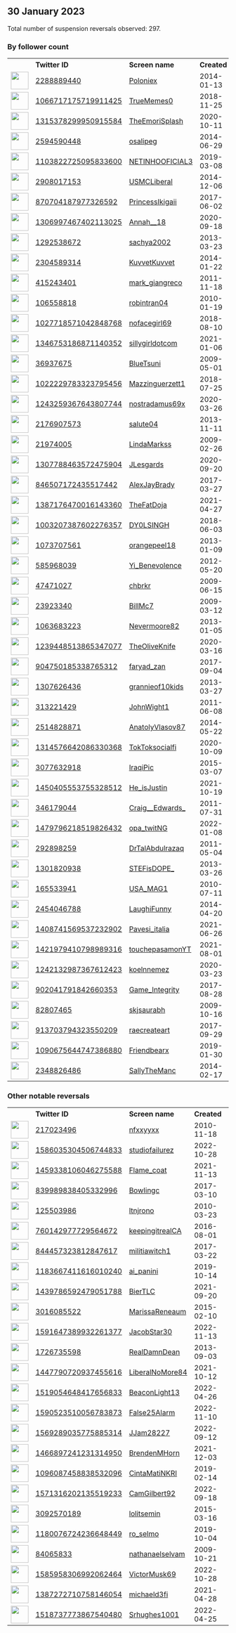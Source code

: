 
## 30 January 2023
Total number of suspension reversals observed: 297.

### By follower count
<table><tr><th></th><th align="left">Twitter ID</th><th align="left">Screen name</th>
<th align="left">Created</th><th align="left">Status</th><th align="left">Suspended</th><th align="left">Followers</th>
<tr><td><a href="https://pbs.twimg.com/profile_images/1625473008172257284/b4vUfk-n_normal.png"><img src="https://pbs.twimg.com/profile_images/1625473008172257284/b4vUfk-n_normal.png" width="40px" height="40px" align="center"/></a></td><td><a href="https://twitter.com/intent/user?user_id=2288889440">2288889440</a></td><td><a href="https://twitter.com/Poloniex">Poloniex</a></td><td>2014-01-13</td><td align="center"></td><td>2023-01-26</td><td>543963</td></tr>
<tr><td><a href="https://pbs.twimg.com/profile_images/1104012011258736641/C6MkbgWh_normal.jpg"><img src="https://pbs.twimg.com/profile_images/1104012011258736641/C6MkbgWh_normal.jpg" width="40px" height="40px" align="center"/></a></td><td><a href="https://twitter.com/intent/user?user_id=1066717175719911425">1066717175719911425</a></td><td><a href="https://twitter.com/TrueMemes0">TrueMemes0</a></td><td>2018-11-25</td><td align="center"></td><td></td><td>395643</td></tr>
<tr><td><a href="https://pbs.twimg.com/profile_images/1644478609002749954/2I2W1UeD_normal.jpg"><img src="https://pbs.twimg.com/profile_images/1644478609002749954/2I2W1UeD_normal.jpg" width="40px" height="40px" align="center"/></a></td><td><a href="https://twitter.com/intent/user?user_id=1315378299950915584">1315378299950915584</a></td><td><a href="https://twitter.com/TheEmoriSplash">TheEmoriSplash</a></td><td>2020-10-11</td><td align="center"></td><td>2022-03-11</td><td>120660</td></tr>
<tr><td><a href="https://pbs.twimg.com/profile_images/1361991165214662656/p7aE144d_normal.jpg"><img src="https://pbs.twimg.com/profile_images/1361991165214662656/p7aE144d_normal.jpg" width="40px" height="40px" align="center"/></a></td><td><a href="https://twitter.com/intent/user?user_id=2594590448">2594590448</a></td><td><a href="https://twitter.com/osalipeg">osalipeg</a></td><td>2014-06-29</td><td align="center"></td><td></td><td>62785</td></tr>
<tr><td><a href="https://pbs.twimg.com/profile_images/1577187571049930753/0TSPQA2u_normal.jpg"><img src="https://pbs.twimg.com/profile_images/1577187571049930753/0TSPQA2u_normal.jpg" width="40px" height="40px" align="center"/></a></td><td><a href="https://twitter.com/intent/user?user_id=1103822725095833600">1103822725095833600</a></td><td><a href="https://twitter.com/NETINHOOFICIAL3">NETINHOOFICIAL3</a></td><td>2019-03-08</td><td align="center"></td><td>2022-11-03</td><td>59144</td></tr>
<tr><td><a href="https://pbs.twimg.com/profile_images/1618266599894532102/oNI4e-bg_normal.jpg"><img src="https://pbs.twimg.com/profile_images/1618266599894532102/oNI4e-bg_normal.jpg" width="40px" height="40px" align="center"/></a></td><td><a href="https://twitter.com/intent/user?user_id=2908017153">2908017153</a></td><td><a href="https://twitter.com/USMCLiberal">USMCLiberal</a></td><td>2014-12-06</td><td align="center"></td><td></td><td>53651</td></tr>
<tr><td><a href="https://pbs.twimg.com/profile_images/1634539340809240576/kV90O_YK_normal.jpg"><img src="https://pbs.twimg.com/profile_images/1634539340809240576/kV90O_YK_normal.jpg" width="40px" height="40px" align="center"/></a></td><td><a href="https://twitter.com/intent/user?user_id=870704187977326592">870704187977326592</a></td><td><a href="https://twitter.com/PrincessIkigaii">PrincessIkigaii</a></td><td>2017-06-02</td><td align="center"></td><td>2022-03-11</td><td>50317</td></tr>
<tr><td><a href="https://pbs.twimg.com/profile_images/1644876335888605186/KqvSW5zT_normal.jpg"><img src="https://pbs.twimg.com/profile_images/1644876335888605186/KqvSW5zT_normal.jpg" width="40px" height="40px" align="center"/></a></td><td><a href="https://twitter.com/intent/user?user_id=1306997467402113025">1306997467402113025</a></td><td><a href="https://twitter.com/Annah__18">Annah__18</a></td><td>2020-09-18</td><td align="center"></td><td>2023-01-17</td><td>48806</td></tr>
<tr><td><a href="https://pbs.twimg.com/profile_images/1556634265257127936/3WPkqH36_normal.jpg"><img src="https://pbs.twimg.com/profile_images/1556634265257127936/3WPkqH36_normal.jpg" width="40px" height="40px" align="center"/></a></td><td><a href="https://twitter.com/intent/user?user_id=1292538672">1292538672</a></td><td><a href="https://twitter.com/sachya2002">sachya2002</a></td><td>2013-03-23</td><td align="center"></td><td>2022-10-16</td><td>36984</td></tr>
<tr><td><a href="https://pbs.twimg.com/profile_images/1178658372222115840/fibVhco4_normal.jpg"><img src="https://pbs.twimg.com/profile_images/1178658372222115840/fibVhco4_normal.jpg" width="40px" height="40px" align="center"/></a></td><td><a href="https://twitter.com/intent/user?user_id=2304589314">2304589314</a></td><td><a href="https://twitter.com/KuvvetKuvvet">KuvvetKuvvet</a></td><td>2014-01-22</td><td align="center"></td><td></td><td>36168</td></tr>
<tr><td><a href="https://pbs.twimg.com/profile_images/2604099950/6gf5zb2i62s183i09dpj_normal.jpeg"><img src="https://pbs.twimg.com/profile_images/2604099950/6gf5zb2i62s183i09dpj_normal.jpeg" width="40px" height="40px" align="center"/></a></td><td><a href="https://twitter.com/intent/user?user_id=415243401">415243401</a></td><td><a href="https://twitter.com/mark_giangreco">mark_giangreco</a></td><td>2011-11-18</td><td align="center"></td><td>2022-11-21</td><td>36004</td></tr>
<tr><td><a href="https://pbs.twimg.com/profile_images/1635824696934674432/SjINU1or_normal.jpg"><img src="https://pbs.twimg.com/profile_images/1635824696934674432/SjINU1or_normal.jpg" width="40px" height="40px" align="center"/></a></td><td><a href="https://twitter.com/intent/user?user_id=106558818">106558818</a></td><td><a href="https://twitter.com/robintran04">robintran04</a></td><td>2010-01-19</td><td align="center"></td><td>2022-11-05</td><td>33839</td></tr>
<tr><td><a href="https://pbs.twimg.com/profile_images/1630209039916482560/320Xfd4n_normal.jpg"><img src="https://pbs.twimg.com/profile_images/1630209039916482560/320Xfd4n_normal.jpg" width="40px" height="40px" align="center"/></a></td><td><a href="https://twitter.com/intent/user?user_id=1027718571042848768">1027718571042848768</a></td><td><a href="https://twitter.com/nofacegirl69">nofacegirl69</a></td><td>2018-08-10</td><td align="center"></td><td></td><td>33094</td></tr>
<tr><td><a href="https://pbs.twimg.com/profile_images/1641124743956025344/6QcuS7AJ_normal.jpg"><img src="https://pbs.twimg.com/profile_images/1641124743956025344/6QcuS7AJ_normal.jpg" width="40px" height="40px" align="center"/></a></td><td><a href="https://twitter.com/intent/user?user_id=1346753186871140352">1346753186871140352</a></td><td><a href="https://twitter.com/sillygirldotcom">sillygirldotcom</a></td><td>2021-01-06</td><td align="center"></td><td>2022-02-24</td><td>32827</td></tr>
<tr><td><a href="https://pbs.twimg.com/profile_images/1024991540379234304/1Ou7rZuv_normal.jpg"><img src="https://pbs.twimg.com/profile_images/1024991540379234304/1Ou7rZuv_normal.jpg" width="40px" height="40px" align="center"/></a></td><td><a href="https://twitter.com/intent/user?user_id=36937675">36937675</a></td><td><a href="https://twitter.com/BlueTsuni">BlueTsuni</a></td><td>2009-05-01</td><td align="center"></td><td></td><td>32227</td></tr>
<tr><td><a href="https://pbs.twimg.com/profile_images/1074289447494189056/MJCR5ODZ_normal.jpg"><img src="https://pbs.twimg.com/profile_images/1074289447494189056/MJCR5ODZ_normal.jpg" width="40px" height="40px" align="center"/></a></td><td><a href="https://twitter.com/intent/user?user_id=1022229783323795456">1022229783323795456</a></td><td><a href="https://twitter.com/Mazzinguerzett1">Mazzinguerzett1</a></td><td>2018-07-25</td><td align="center"></td><td></td><td>31589</td></tr>
<tr><td><a href="https://pbs.twimg.com/profile_images/1252699052988338176/jkOttCMK_normal.jpg"><img src="https://pbs.twimg.com/profile_images/1252699052988338176/jkOttCMK_normal.jpg" width="40px" height="40px" align="center"/></a></td><td><a href="https://twitter.com/intent/user?user_id=1243259367643807744">1243259367643807744</a></td><td><a href="https://twitter.com/nostradamus69x">nostradamus69x</a></td><td>2020-03-26</td><td align="center"></td><td>2022-07-25</td><td>31071</td></tr>
<tr><td><a href="https://pbs.twimg.com/profile_images/1338168718908645383/xMVrbw2T_normal.jpg"><img src="https://pbs.twimg.com/profile_images/1338168718908645383/xMVrbw2T_normal.jpg" width="40px" height="40px" align="center"/></a></td><td><a href="https://twitter.com/intent/user?user_id=2176907573">2176907573</a></td><td><a href="https://twitter.com/salute04">salute04</a></td><td>2013-11-11</td><td align="center">👋</td><td></td><td>30225</td></tr>
<tr><td><a href="https://pbs.twimg.com/profile_images/1618987847905599488/mUDW5nBm_normal.jpg"><img src="https://pbs.twimg.com/profile_images/1618987847905599488/mUDW5nBm_normal.jpg" width="40px" height="40px" align="center"/></a></td><td><a href="https://twitter.com/intent/user?user_id=21974005">21974005</a></td><td><a href="https://twitter.com/LindaMarkss">LindaMarkss</a></td><td>2009-02-26</td><td align="center"></td><td></td><td>29651</td></tr>
<tr><td><a href="https://pbs.twimg.com/profile_images/1307796627432902660/De0DC2pK_normal.jpg"><img src="https://pbs.twimg.com/profile_images/1307796627432902660/De0DC2pK_normal.jpg" width="40px" height="40px" align="center"/></a></td><td><a href="https://twitter.com/intent/user?user_id=1307788463572475904">1307788463572475904</a></td><td><a href="https://twitter.com/JLesgards">JLesgards</a></td><td>2020-09-20</td><td align="center"></td><td>2022-06-13</td><td>28921</td></tr>
<tr><td><a href="https://pbs.twimg.com/profile_images/1197965977356513281/4O9VJnRJ_normal.jpg"><img src="https://pbs.twimg.com/profile_images/1197965977356513281/4O9VJnRJ_normal.jpg" width="40px" height="40px" align="center"/></a></td><td><a href="https://twitter.com/intent/user?user_id=846507172435517442">846507172435517442</a></td><td><a href="https://twitter.com/AlexJayBrady">AlexJayBrady</a></td><td>2017-03-27</td><td align="center"></td><td></td><td>28379</td></tr>
<tr><td><a href="https://pbs.twimg.com/profile_images/1441260224967417858/lCcFuQJQ_normal.jpg"><img src="https://pbs.twimg.com/profile_images/1441260224967417858/lCcFuQJQ_normal.jpg" width="40px" height="40px" align="center"/></a></td><td><a href="https://twitter.com/intent/user?user_id=1387176470016143360">1387176470016143360</a></td><td><a href="https://twitter.com/TheFatDoja">TheFatDoja</a></td><td>2021-04-27</td><td align="center"></td><td></td><td>27559</td></tr>
<tr><td><a href="https://pbs.twimg.com/profile_images/1658720176546643969/Y9Ffpw7T_normal.jpg"><img src="https://pbs.twimg.com/profile_images/1658720176546643969/Y9Ffpw7T_normal.jpg" width="40px" height="40px" align="center"/></a></td><td><a href="https://twitter.com/intent/user?user_id=1003207387602276357">1003207387602276357</a></td><td><a href="https://twitter.com/DY0LSINGH">DY0LSINGH</a></td><td>2018-06-03</td><td align="center"></td><td></td><td>25400</td></tr>
<tr><td><a href="https://pbs.twimg.com/profile_images/1111763130693152768/PTCFsybC_normal.png"><img src="https://pbs.twimg.com/profile_images/1111763130693152768/PTCFsybC_normal.png" width="40px" height="40px" align="center"/></a></td><td><a href="https://twitter.com/intent/user?user_id=1073707561">1073707561</a></td><td><a href="https://twitter.com/orangepeel18">orangepeel18</a></td><td>2013-01-09</td><td align="center"></td><td>2022-09-20</td><td>24302</td></tr>
<tr><td><a href="https://pbs.twimg.com/profile_images/1509260018440355845/QNHsTKWQ_normal.jpg"><img src="https://pbs.twimg.com/profile_images/1509260018440355845/QNHsTKWQ_normal.jpg" width="40px" height="40px" align="center"/></a></td><td><a href="https://twitter.com/intent/user?user_id=585968039">585968039</a></td><td><a href="https://twitter.com/Yi_Benevolence">Yi_Benevolence</a></td><td>2012-05-20</td><td align="center"></td><td>2022-08-23</td><td>23252</td></tr>
<tr><td><a href="https://pbs.twimg.com/profile_images/1408184771436494850/v0JkM_NF_normal.jpg"><img src="https://pbs.twimg.com/profile_images/1408184771436494850/v0JkM_NF_normal.jpg" width="40px" height="40px" align="center"/></a></td><td><a href="https://twitter.com/intent/user?user_id=47471027">47471027</a></td><td><a href="https://twitter.com/chbrkr">chbrkr</a></td><td>2009-06-15</td><td align="center"></td><td>2022-09-24</td><td>23246</td></tr>
<tr><td><a href="https://pbs.twimg.com/profile_images/692732084838801408/qfpsjpVB_normal.jpg"><img src="https://pbs.twimg.com/profile_images/692732084838801408/qfpsjpVB_normal.jpg" width="40px" height="40px" align="center"/></a></td><td><a href="https://twitter.com/intent/user?user_id=23923340">23923340</a></td><td><a href="https://twitter.com/BillMc7">BillMc7</a></td><td>2009-03-12</td><td align="center"></td><td></td><td>23171</td></tr>
<tr><td><a href="https://pbs.twimg.com/profile_images/1620125139261079552/NBrqyavc_normal.jpg"><img src="https://pbs.twimg.com/profile_images/1620125139261079552/NBrqyavc_normal.jpg" width="40px" height="40px" align="center"/></a></td><td><a href="https://twitter.com/intent/user?user_id=1063683223">1063683223</a></td><td><a href="https://twitter.com/Nevermoore82">Nevermoore82</a></td><td>2013-01-05</td><td align="center"></td><td></td><td>22996</td></tr>
<tr><td><a href="https://pbs.twimg.com/profile_images/1239449307863846913/J0ApkhJH_normal.jpg"><img src="https://pbs.twimg.com/profile_images/1239449307863846913/J0ApkhJH_normal.jpg" width="40px" height="40px" align="center"/></a></td><td><a href="https://twitter.com/intent/user?user_id=1239448513865347077">1239448513865347077</a></td><td><a href="https://twitter.com/TheOliveKnife">TheOliveKnife</a></td><td>2020-03-16</td><td align="center"></td><td></td><td>22794</td></tr>
<tr><td><a href="https://pbs.twimg.com/profile_images/1282297015670575105/Lmx_8bNm_normal.jpg"><img src="https://pbs.twimg.com/profile_images/1282297015670575105/Lmx_8bNm_normal.jpg" width="40px" height="40px" align="center"/></a></td><td><a href="https://twitter.com/intent/user?user_id=904750185338765312">904750185338765312</a></td><td><a href="https://twitter.com/faryad_zan">faryad_zan</a></td><td>2017-09-04</td><td align="center">👋</td><td></td><td>22434</td></tr>
<tr><td><a href="https://pbs.twimg.com/profile_images/1236379701884514304/jknJG-DD_normal.jpg"><img src="https://pbs.twimg.com/profile_images/1236379701884514304/jknJG-DD_normal.jpg" width="40px" height="40px" align="center"/></a></td><td><a href="https://twitter.com/intent/user?user_id=1307626436">1307626436</a></td><td><a href="https://twitter.com/grannieof10kids">grannieof10kids</a></td><td>2013-03-27</td><td align="center"></td><td></td><td>21543</td></tr>
<tr><td><a href="https://pbs.twimg.com/profile_images/1517556933133225984/6sOA8MZ3_normal.jpg"><img src="https://pbs.twimg.com/profile_images/1517556933133225984/6sOA8MZ3_normal.jpg" width="40px" height="40px" align="center"/></a></td><td><a href="https://twitter.com/intent/user?user_id=313221429">313221429</a></td><td><a href="https://twitter.com/JohnWight1">JohnWight1</a></td><td>2011-06-08</td><td align="center"></td><td>2022-08-26</td><td>21436</td></tr>
<tr><td><a href="https://pbs.twimg.com/profile_images/1645762307903967232/a8xo0YD7_normal.jpg"><img src="https://pbs.twimg.com/profile_images/1645762307903967232/a8xo0YD7_normal.jpg" width="40px" height="40px" align="center"/></a></td><td><a href="https://twitter.com/intent/user?user_id=2514828871">2514828871</a></td><td><a href="https://twitter.com/AnatolyVlasov87">AnatolyVlasov87</a></td><td>2014-05-22</td><td align="center"></td><td>2022-08-09</td><td>20284</td></tr>
<tr><td><a href="https://pbs.twimg.com/profile_images/1656971468125913088/Xrg7-2ZX_normal.jpg"><img src="https://pbs.twimg.com/profile_images/1656971468125913088/Xrg7-2ZX_normal.jpg" width="40px" height="40px" align="center"/></a></td><td><a href="https://twitter.com/intent/user?user_id=1314576642086330368">1314576642086330368</a></td><td><a href="https://twitter.com/TokToksocialfi">TokToksocialfi</a></td><td>2020-10-09</td><td align="center"></td><td>2023-01-13</td><td>19329</td></tr>
<tr><td><a href="https://pbs.twimg.com/profile_images/574246974397935616/WjxjJcve_normal.jpeg"><img src="https://pbs.twimg.com/profile_images/574246974397935616/WjxjJcve_normal.jpeg" width="40px" height="40px" align="center"/></a></td><td><a href="https://twitter.com/intent/user?user_id=3077632918">3077632918</a></td><td><a href="https://twitter.com/IraqiPic">IraqiPic</a></td><td>2015-03-07</td><td align="center"></td><td>2023-01-19</td><td>17806</td></tr>
<tr><td><a href="https://pbs.twimg.com/profile_images/1641341730506121216/7NdskX7b_normal.jpg"><img src="https://pbs.twimg.com/profile_images/1641341730506121216/7NdskX7b_normal.jpg" width="40px" height="40px" align="center"/></a></td><td><a href="https://twitter.com/intent/user?user_id=1450405553755328512">1450405553755328512</a></td><td><a href="https://twitter.com/He_isJustin">He_isJustin</a></td><td>2021-10-19</td><td align="center"></td><td>2022-09-13</td><td>16635</td></tr>
<tr><td><a href="https://pbs.twimg.com/profile_images/1617911400705277952/w9WlSyQh_normal.jpg"><img src="https://pbs.twimg.com/profile_images/1617911400705277952/w9WlSyQh_normal.jpg" width="40px" height="40px" align="center"/></a></td><td><a href="https://twitter.com/intent/user?user_id=346179044">346179044</a></td><td><a href="https://twitter.com/Craig__Edwards_">Craig__Edwards_</a></td><td>2011-07-31</td><td align="center"></td><td></td><td>15012</td></tr>
<tr><td><a href="https://pbs.twimg.com/profile_images/1651099418748125186/A9GUOfXT_normal.jpg"><img src="https://pbs.twimg.com/profile_images/1651099418748125186/A9GUOfXT_normal.jpg" width="40px" height="40px" align="center"/></a></td><td><a href="https://twitter.com/intent/user?user_id=1479796218519826432">1479796218519826432</a></td><td><a href="https://twitter.com/opa_twitNG">opa_twitNG</a></td><td>2022-01-08</td><td align="center">🚫</td><td>2022-05-01</td><td>12738</td></tr>
<tr><td><a href="https://pbs.twimg.com/profile_images/1570772063035555845/RqtTCBmw_normal.jpg"><img src="https://pbs.twimg.com/profile_images/1570772063035555845/RqtTCBmw_normal.jpg" width="40px" height="40px" align="center"/></a></td><td><a href="https://twitter.com/intent/user?user_id=292898259">292898259</a></td><td><a href="https://twitter.com/DrTalAbdulrazaq">DrTalAbdulrazaq</a></td><td>2011-05-04</td><td align="center"></td><td>2022-12-14</td><td>10555</td></tr>
<tr><td><a href="https://pbs.twimg.com/profile_images/1630957380891467778/hbEpLyD6_normal.jpg"><img src="https://pbs.twimg.com/profile_images/1630957380891467778/hbEpLyD6_normal.jpg" width="40px" height="40px" align="center"/></a></td><td><a href="https://twitter.com/intent/user?user_id=1301820938">1301820938</a></td><td><a href="https://twitter.com/STEFisDOPE_">STEFisDOPE_</a></td><td>2013-03-26</td><td align="center">🔒</td><td>2022-04-29</td><td>8067</td></tr>
<tr><td><a href="https://pbs.twimg.com/profile_images/1628280176030236674/M3Lp_61U_normal.jpg"><img src="https://pbs.twimg.com/profile_images/1628280176030236674/M3Lp_61U_normal.jpg" width="40px" height="40px" align="center"/></a></td><td><a href="https://twitter.com/intent/user?user_id=165533941">165533941</a></td><td><a href="https://twitter.com/USA_MAG1">USA_MAG1</a></td><td>2010-07-11</td><td align="center"></td><td></td><td>7360</td></tr>
<tr><td><a href="https://pbs.twimg.com/profile_images/1653359396317962242/NAZFGFL__normal.jpg"><img src="https://pbs.twimg.com/profile_images/1653359396317962242/NAZFGFL__normal.jpg" width="40px" height="40px" align="center"/></a></td><td><a href="https://twitter.com/intent/user?user_id=2454046788">2454046788</a></td><td><a href="https://twitter.com/LaughiFunny">LaughiFunny</a></td><td>2014-04-20</td><td align="center">🔒</td><td>2022-10-28</td><td>6518</td></tr>
<tr><td><a href="https://pbs.twimg.com/profile_images/1470379543160578054/iwtt7YLt_normal.jpg"><img src="https://pbs.twimg.com/profile_images/1470379543160578054/iwtt7YLt_normal.jpg" width="40px" height="40px" align="center"/></a></td><td><a href="https://twitter.com/intent/user?user_id=1408741569537232902">1408741569537232902</a></td><td><a href="https://twitter.com/Pavesi_italia">Pavesi_italia</a></td><td>2021-06-26</td><td align="center"></td><td></td><td>5365</td></tr>
<tr><td><a href="https://pbs.twimg.com/profile_images/1421980433957457920/p5SZtkkD_normal.jpg"><img src="https://pbs.twimg.com/profile_images/1421980433957457920/p5SZtkkD_normal.jpg" width="40px" height="40px" align="center"/></a></td><td><a href="https://twitter.com/intent/user?user_id=1421979410798989316">1421979410798989316</a></td><td><a href="https://twitter.com/touchepasamonYT">touchepasamonYT</a></td><td>2021-08-01</td><td align="center"></td><td>2022-11-03</td><td>5146</td></tr>
<tr><td><a href="https://pbs.twimg.com/profile_images/1501640837129637889/I1HsP71L_normal.jpg"><img src="https://pbs.twimg.com/profile_images/1501640837129637889/I1HsP71L_normal.jpg" width="40px" height="40px" align="center"/></a></td><td><a href="https://twitter.com/intent/user?user_id=1242132987367612423">1242132987367612423</a></td><td><a href="https://twitter.com/koelnnemez">koelnnemez</a></td><td>2020-03-23</td><td align="center"></td><td>2022-04-09</td><td>4173</td></tr>
<tr><td><a href="https://pbs.twimg.com/profile_images/1484420931841925120/DGBLcGGH_normal.jpg"><img src="https://pbs.twimg.com/profile_images/1484420931841925120/DGBLcGGH_normal.jpg" width="40px" height="40px" align="center"/></a></td><td><a href="https://twitter.com/intent/user?user_id=902041791842660353">902041791842660353</a></td><td><a href="https://twitter.com/Game_Integrity">Game_Integrity</a></td><td>2017-08-28</td><td align="center"></td><td>2022-12-13</td><td>4093</td></tr>
<tr><td><a href="https://pbs.twimg.com/profile_images/1365964270739939331/UDDfrTO3_normal.jpg"><img src="https://pbs.twimg.com/profile_images/1365964270739939331/UDDfrTO3_normal.jpg" width="40px" height="40px" align="center"/></a></td><td><a href="https://twitter.com/intent/user?user_id=82807465">82807465</a></td><td><a href="https://twitter.com/skjsaurabh">skjsaurabh</a></td><td>2009-10-16</td><td align="center"></td><td>2023-01-04</td><td>3506</td></tr>
<tr><td><a href="https://pbs.twimg.com/profile_images/1568586093934841856/msy8Iwtq_normal.jpg"><img src="https://pbs.twimg.com/profile_images/1568586093934841856/msy8Iwtq_normal.jpg" width="40px" height="40px" align="center"/></a></td><td><a href="https://twitter.com/intent/user?user_id=913703794323550209">913703794323550209</a></td><td><a href="https://twitter.com/raecreateart">raecreateart</a></td><td>2017-09-29</td><td align="center"></td><td>2023-01-13</td><td>3464</td></tr>
<tr><td><a href="https://pbs.twimg.com/profile_images/1090687447082651648/5uPK2S8Y_normal.jpg"><img src="https://pbs.twimg.com/profile_images/1090687447082651648/5uPK2S8Y_normal.jpg" width="40px" height="40px" align="center"/></a></td><td><a href="https://twitter.com/intent/user?user_id=1090675644747386880">1090675644747386880</a></td><td><a href="https://twitter.com/Friendbearx">Friendbearx</a></td><td>2019-01-30</td><td align="center"></td><td>2022-03-31</td><td>3448</td></tr>
<tr><td><a href="https://pbs.twimg.com/profile_images/1565341243936505857/TiUzPzW9_normal.jpg"><img src="https://pbs.twimg.com/profile_images/1565341243936505857/TiUzPzW9_normal.jpg" width="40px" height="40px" align="center"/></a></td><td><a href="https://twitter.com/intent/user?user_id=2348826486">2348826486</a></td><td><a href="https://twitter.com/SallyTheManc">SallyTheManc</a></td><td>2014-02-17</td><td align="center"></td><td>2022-11-14</td><td>3340</td></tr>
</table>

### Other notable reversals
<table><tr><th></th><th align="left">Twitter ID</th><th align="left">Screen name</th>
<th align="left">Created</th><th align="left">Status</th><th align="left">Suspended</th><th align="left">Followers</th>
<tr><td><a href="https://pbs.twimg.com/profile_images/534160428054499328/5Xiet_CD_normal.jpeg"><img src="https://pbs.twimg.com/profile_images/534160428054499328/5Xiet_CD_normal.jpeg" width="40px" height="40px" align="center"/></a></td><td><a href="https://twitter.com/intent/user?user_id=217023496">217023496</a></td><td><a href="https://twitter.com/nfxxyyxx">nfxxyyxx</a></td><td>2010-11-18</td><td align="center"></td><td>2022-12-29</td><td>1274</td></tr>
<tr><td><a href="https://pbs.twimg.com/profile_images/1586039937543331840/QuyPAgUZ_normal.jpg"><img src="https://pbs.twimg.com/profile_images/1586039937543331840/QuyPAgUZ_normal.jpg" width="40px" height="40px" align="center"/></a></td><td><a href="https://twitter.com/intent/user?user_id=1586035304506744833">1586035304506744833</a></td><td><a href="https://twitter.com/studiofailurez">studiofailurez</a></td><td>2022-10-28</td><td align="center"></td><td>2022-11-29</td><td>2078</td></tr>
<tr><td><a href="https://pbs.twimg.com/profile_images/1529309441975169024/62H2hR4x_normal.jpg"><img src="https://pbs.twimg.com/profile_images/1529309441975169024/62H2hR4x_normal.jpg" width="40px" height="40px" align="center"/></a></td><td><a href="https://twitter.com/intent/user?user_id=1459338106046275588">1459338106046275588</a></td><td><a href="https://twitter.com/Flame_coat">Flame_coat</a></td><td>2021-11-13</td><td align="center"></td><td>2022-12-27</td><td>17</td></tr>
<tr><td><a href="https://pbs.twimg.com/profile_images/1611908324869525504/0-8keM98_normal.jpg"><img src="https://pbs.twimg.com/profile_images/1611908324869525504/0-8keM98_normal.jpg" width="40px" height="40px" align="center"/></a></td><td><a href="https://twitter.com/intent/user?user_id=839989838405332996">839989838405332996</a></td><td><a href="https://twitter.com/BowIingc">BowIingc</a></td><td>2017-03-10</td><td align="center">🚫</td><td>2023-01-12</td><td>676</td></tr>
<tr><td><a href="https://pbs.twimg.com/profile_images/1545412326865612800/O_wOAm2I_normal.jpg"><img src="https://pbs.twimg.com/profile_images/1545412326865612800/O_wOAm2I_normal.jpg" width="40px" height="40px" align="center"/></a></td><td><a href="https://twitter.com/intent/user?user_id=125503986">125503986</a></td><td><a href="https://twitter.com/ltnjrono">ltnjrono</a></td><td>2010-03-23</td><td align="center"></td><td>2023-01-18</td><td>46</td></tr>
<tr><td><a href="https://pbs.twimg.com/profile_images/760160285881606146/73bDeiS2_normal.jpg"><img src="https://pbs.twimg.com/profile_images/760160285881606146/73bDeiS2_normal.jpg" width="40px" height="40px" align="center"/></a></td><td><a href="https://twitter.com/intent/user?user_id=760142977729564672">760142977729564672</a></td><td><a href="https://twitter.com/keepingitrealCA">keepingitrealCA</a></td><td>2016-08-01</td><td align="center"></td><td>2023-01-15</td><td>152</td></tr>
<tr><td><a href="https://pbs.twimg.com/profile_images/1593702765171249155/A3agXucU_normal.jpg"><img src="https://pbs.twimg.com/profile_images/1593702765171249155/A3agXucU_normal.jpg" width="40px" height="40px" align="center"/></a></td><td><a href="https://twitter.com/intent/user?user_id=844457323812847617">844457323812847617</a></td><td><a href="https://twitter.com/militiawitch1">militiawitch1</a></td><td>2017-03-22</td><td align="center"></td><td>2022-12-22</td><td>1324</td></tr>
<tr><td><a href="https://pbs.twimg.com/profile_images/1487530721434476544/CFs6ABQl_normal.jpg"><img src="https://pbs.twimg.com/profile_images/1487530721434476544/CFs6ABQl_normal.jpg" width="40px" height="40px" align="center"/></a></td><td><a href="https://twitter.com/intent/user?user_id=1183667411616010240">1183667411616010240</a></td><td><a href="https://twitter.com/ai_panini">ai_panini</a></td><td>2019-10-14</td><td align="center"></td><td>2022-12-18</td><td>65</td></tr>
<tr><td><a href="https://pbs.twimg.com/profile_images/1644946041337421825/Nl-cW2YS_normal.jpg"><img src="https://pbs.twimg.com/profile_images/1644946041337421825/Nl-cW2YS_normal.jpg" width="40px" height="40px" align="center"/></a></td><td><a href="https://twitter.com/intent/user?user_id=1439786592479051788">1439786592479051788</a></td><td><a href="https://twitter.com/BierTLC">BierTLC</a></td><td>2021-09-20</td><td align="center"></td><td>2023-01-29</td><td>14</td></tr>
<tr><td><a href="https://pbs.twimg.com/profile_images/1543718906539347968/XTDBF8iO_normal.jpg"><img src="https://pbs.twimg.com/profile_images/1543718906539347968/XTDBF8iO_normal.jpg" width="40px" height="40px" align="center"/></a></td><td><a href="https://twitter.com/intent/user?user_id=3016085522">3016085522</a></td><td><a href="https://twitter.com/MarissaReneaum">MarissaReneaum</a></td><td>2015-02-10</td><td align="center"></td><td>2023-01-18</td><td>1147</td></tr>
<tr><td><a href="https://pbs.twimg.com/profile_images/1592201717457747968/askEl8Px_normal.jpg"><img src="https://pbs.twimg.com/profile_images/1592201717457747968/askEl8Px_normal.jpg" width="40px" height="40px" align="center"/></a></td><td><a href="https://twitter.com/intent/user?user_id=1591647389932261377">1591647389932261377</a></td><td><a href="https://twitter.com/JacobStar30">JacobStar30</a></td><td>2022-11-13</td><td align="center"></td><td>2023-01-07</td><td>471</td></tr>
<tr><td><a href="https://pbs.twimg.com/profile_images/1356860608579256320/rhZwOiqS_normal.jpg"><img src="https://pbs.twimg.com/profile_images/1356860608579256320/rhZwOiqS_normal.jpg" width="40px" height="40px" align="center"/></a></td><td><a href="https://twitter.com/intent/user?user_id=1726735598">1726735598</a></td><td><a href="https://twitter.com/RealDamnDean">RealDamnDean</a></td><td>2013-09-03</td><td align="center"></td><td>2023-01-23</td><td>1648</td></tr>
<tr><td><a href="https://pbs.twimg.com/profile_images/1586853161104384002/3F41Q5YU_normal.jpg"><img src="https://pbs.twimg.com/profile_images/1586853161104384002/3F41Q5YU_normal.jpg" width="40px" height="40px" align="center"/></a></td><td><a href="https://twitter.com/intent/user?user_id=1447790720937455616">1447790720937455616</a></td><td><a href="https://twitter.com/LiberalNoMore84">LiberalNoMore84</a></td><td>2021-10-12</td><td align="center"></td><td>2023-01-07</td><td>991</td></tr>
<tr><td><a href="https://pbs.twimg.com/profile_images/1562538991383203840/cd39ial__normal.jpg"><img src="https://pbs.twimg.com/profile_images/1562538991383203840/cd39ial__normal.jpg" width="40px" height="40px" align="center"/></a></td><td><a href="https://twitter.com/intent/user?user_id=1519054648417656833">1519054648417656833</a></td><td><a href="https://twitter.com/BeaconLight13">BeaconLight13</a></td><td>2022-04-26</td><td align="center"></td><td>2022-12-12</td><td>324</td></tr>
<tr><td><a href="https://pbs.twimg.com/profile_images/1591230605404110849/hXlxixkf_normal.jpg"><img src="https://pbs.twimg.com/profile_images/1591230605404110849/hXlxixkf_normal.jpg" width="40px" height="40px" align="center"/></a></td><td><a href="https://twitter.com/intent/user?user_id=1590523510056783873">1590523510056783873</a></td><td><a href="https://twitter.com/False25Alarm">False25Alarm</a></td><td>2022-11-10</td><td align="center"></td><td>2022-12-16</td><td>1008</td></tr>
<tr><td><a href="https://pbs.twimg.com/profile_images/1581972378233470977/jHi8JBGh_normal.jpg"><img src="https://pbs.twimg.com/profile_images/1581972378233470977/jHi8JBGh_normal.jpg" width="40px" height="40px" align="center"/></a></td><td><a href="https://twitter.com/intent/user?user_id=1569289035775885314">1569289035775885314</a></td><td><a href="https://twitter.com/JJam28227">JJam28227</a></td><td>2022-09-12</td><td align="center"></td><td>2022-12-01</td><td>266</td></tr>
<tr><td><a href="https://abs.twimg.com/sticky/default_profile_images/default_profile_normal.png"><img src="https://abs.twimg.com/sticky/default_profile_images/default_profile_normal.png" width="40px" height="40px" align="center"/></a></td><td><a href="https://twitter.com/intent/user?user_id=1466897241231314950">1466897241231314950</a></td><td><a href="https://twitter.com/BrendenMHorn">BrendenMHorn</a></td><td>2021-12-03</td><td align="center"></td><td>2023-01-19</td><td>28</td></tr>
<tr><td><a href="https://pbs.twimg.com/profile_images/1528084698119159809/_waZPqd0_normal.jpg"><img src="https://pbs.twimg.com/profile_images/1528084698119159809/_waZPqd0_normal.jpg" width="40px" height="40px" align="center"/></a></td><td><a href="https://twitter.com/intent/user?user_id=1096087458838532096">1096087458838532096</a></td><td><a href="https://twitter.com/CintaMatiNKRI">CintaMatiNKRI</a></td><td>2019-02-14</td><td align="center"></td><td>2023-01-29</td><td>627</td></tr>
<tr><td><a href="https://pbs.twimg.com/profile_images/1658870303890759680/T-4A3rgR_normal.jpg"><img src="https://pbs.twimg.com/profile_images/1658870303890759680/T-4A3rgR_normal.jpg" width="40px" height="40px" align="center"/></a></td><td><a href="https://twitter.com/intent/user?user_id=1571316202135519233">1571316202135519233</a></td><td><a href="https://twitter.com/CamGilbert92">CamGilbert92</a></td><td>2022-09-18</td><td align="center"></td><td>2023-01-27</td><td>72</td></tr>
<tr><td><a href="https://abs.twimg.com/sticky/default_profile_images/default_profile_normal.png"><img src="https://abs.twimg.com/sticky/default_profile_images/default_profile_normal.png" width="40px" height="40px" align="center"/></a></td><td><a href="https://twitter.com/intent/user?user_id=3092570189">3092570189</a></td><td><a href="https://twitter.com/lolitsemin">lolitsemin</a></td><td>2015-03-16</td><td align="center">🔒</td><td>2023-01-25</td><td>1</td></tr>
<tr><td><a href="https://pbs.twimg.com/profile_images/1520750484487049216/Uh9TlMYX_normal.jpg"><img src="https://pbs.twimg.com/profile_images/1520750484487049216/Uh9TlMYX_normal.jpg" width="40px" height="40px" align="center"/></a></td><td><a href="https://twitter.com/intent/user?user_id=1180076724236648449">1180076724236648449</a></td><td><a href="https://twitter.com/ro_selmo">ro_selmo</a></td><td>2019-10-04</td><td align="center"></td><td>2022-12-30</td><td>494</td></tr>
<tr><td><a href="https://pbs.twimg.com/profile_images/2801114850/bdb6b558f3d88a53e84be16ef096d17d_normal.jpeg"><img src="https://pbs.twimg.com/profile_images/2801114850/bdb6b558f3d88a53e84be16ef096d17d_normal.jpeg" width="40px" height="40px" align="center"/></a></td><td><a href="https://twitter.com/intent/user?user_id=84065833">84065833</a></td><td><a href="https://twitter.com/nathanaelselvam">nathanaelselvam</a></td><td>2009-10-21</td><td align="center">🔒</td><td>2022-12-01</td><td>9</td></tr>
<tr><td><a href="https://pbs.twimg.com/profile_images/1585958749029662720/IZ6vJX39_normal.jpg"><img src="https://pbs.twimg.com/profile_images/1585958749029662720/IZ6vJX39_normal.jpg" width="40px" height="40px" align="center"/></a></td><td><a href="https://twitter.com/intent/user?user_id=1585958306992062464">1585958306992062464</a></td><td><a href="https://twitter.com/VictorMusk69">VictorMusk69</a></td><td>2022-10-28</td><td align="center"></td><td>2022-12-21</td><td>233</td></tr>
<tr><td><a href="https://pbs.twimg.com/profile_images/1564897950806843393/EV_2-D1d_normal.jpg"><img src="https://pbs.twimg.com/profile_images/1564897950806843393/EV_2-D1d_normal.jpg" width="40px" height="40px" align="center"/></a></td><td><a href="https://twitter.com/intent/user?user_id=1387272710758146054">1387272710758146054</a></td><td><a href="https://twitter.com/michaeld3fi">michaeld3fi</a></td><td>2021-04-28</td><td align="center"></td><td>2023-01-12</td><td>1563</td></tr>
<tr><td><a href="https://pbs.twimg.com/profile_images/1518739918541004800/PC8Avl_W_normal.jpg"><img src="https://pbs.twimg.com/profile_images/1518739918541004800/PC8Avl_W_normal.jpg" width="40px" height="40px" align="center"/></a></td><td><a href="https://twitter.com/intent/user?user_id=1518737773867540480">1518737773867540480</a></td><td><a href="https://twitter.com/Srhughes1001">Srhughes1001</a></td><td>2022-04-25</td><td align="center"></td><td>2022-12-13</td><td>31</td></tr>
</table>
